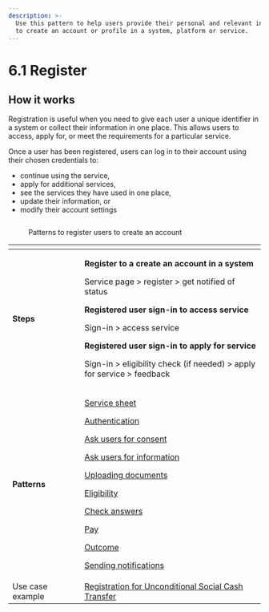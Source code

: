```yaml
---
description: >-
  Use this pattern to help users provide their personal and relevant information
  to create an account or profile in a system, platform or service.
---
```


# 6.1 Register

## How it works

Registration is useful when you need to give each user a unique identifier in a system or collect their information in one place. This allows users to access, apply for, or meet the requirements for a particular service.&#x20;

Once a user has been registered, users can log in to their account using their chosen credentials to:

* continue using the service,&#x20;
* apply for additional services,&#x20;
* see the services they have used in one place,
* update their information, or&#x20;
* modify their account settings&#x20;

<figure><img src="../../../../.gitbook/assets/image (6).png" alt=""><figcaption><p>Patterns to register users to create an account</p></figcaption></figure>

<table data-header-hidden><thead><tr><th width="128"></th><th></th></tr></thead><tbody><tr><td><strong>Steps</strong> </td><td><p><strong>Register to a create an account in a system</strong></p><p>Service page > register >  get notified of status</p><p></p><p><strong>Registered user sign-in to access service</strong></p><p>Sign-in > access service</p><p></p><p><strong>Registered user sign-in to apply for service</strong></p><p>Sign-in > eligibility check (if needed) > apply for service > feedback</p></td></tr><tr><td><strong>Patterns</strong></td><td><p><a href="../6-page-templates/7.9-service-sheet.md">Service sheet </a></p><p><a href="6.2-authenticate.md">Authentication</a></p><p><a href="../6-page-templates/7.10-asking-users-for-consent.md">Ask users for consent</a></p><p><a href="../6-page-templates/7.12-asking-users-for-information.md">Ask users for information</a></p><p><a href="../6-page-templates/7.13-uploading-documents.md">Uploading documents</a></p><p><a href="6.5-check-a-users-eligibility.md">Eligibility</a></p><p><a href="../6-page-templates/7.14-check-answers.md">Check answers</a></p><p><a href="6.7-pay.md">Pay</a></p><p><a href="../6-page-templates/7.15-outcome.md">Outcome</a></p><p><a href="../6-page-templates/7.16-sending-notifications.md">Sending notifications</a></p></td></tr><tr><td>Use case example</td><td><a href="https://govstack.gitbook.io/use-cases/readme/inst-1-unconditional-social-cash-transfer#2-registration">Registration for Unconditional Social Cash Transfer</a></td></tr></tbody></table>


